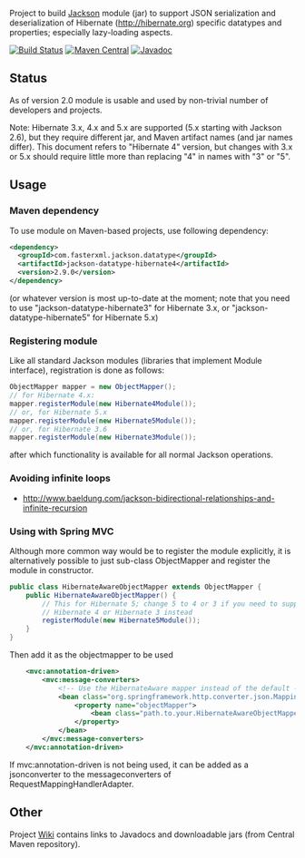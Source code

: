 Project to build [Jackson](../../../jackson) module (jar) to
support JSON serialization and deserialization of Hibernate (http://hibernate.org) specific datatypes
and properties; especially lazy-loading aspects.

[![Build Status](https://travis-ci.org/FasterXML/jackson-datatype-hibernate.svg?branch=master)](https://travis-ci.org/FasterXML/jackson-datatype-hibernate)
[![Maven Central](https://maven-badges.herokuapp.com/maven-central/com.fasterxml.jackson.datatype/jackson-datatype-hibernate5/badge.svg)](https://maven-badges.herokuapp.com/maven-central/com.fasterxml.jackson.datatype/jackson-datatype-hibernate5/)
[![Javadoc](https://javadoc.io/badge/com.fasterxml.jackson.datatype/jackson-datatype-hibernate5.svg)](http://www.javadoc.io/doc/com.fasterxml.jackson.datatype/jackson-datatype-hibernate5)

## Status

As of version 2.0 module is usable and used by non-trivial number of developers and projects.

Note: Hibernate 3.x, 4.x and 5.x are supported (5.x starting with Jackson 2.6),
but they require different jar, and Maven artifact names (and jar names differ).
This document refers to "Hibernate 4" version, but changes with 3.x or 5.x should require
little more than replacing "4" in names with "3" or "5".

## Usage

### Maven dependency

To use module on Maven-based projects, use following dependency:

```xml
<dependency>
  <groupId>com.fasterxml.jackson.datatype</groupId>
  <artifactId>jackson-datatype-hibernate4</artifactId>
  <version>2.9.0</version>
</dependency>    
```

(or whatever version is most up-to-date at the moment;
note that you need to use "jackson-datatype-hibernate3" for Hibernate 3.x,
or "jackson-datatype-hibernate5" for Hibernate 5.x)

### Registering module

Like all standard Jackson modules (libraries that implement Module interface), registration is done as follows:

```java
ObjectMapper mapper = new ObjectMapper();
// for Hibernate 4.x:
mapper.registerModule(new Hibernate4Module());
// or, for Hibernate 5.x
mapper.registerModule(new Hibernate5Module());
// or, for Hibernate 3.6
mapper.registerModule(new Hibernate3Module());
```

after which functionality is available for all normal Jackson operations.

### Avoiding infinite loops

* http://www.baeldung.com/jackson-bidirectional-relationships-and-infinite-recursion

### Using with Spring MVC

Although more common way would be to register the module explicitly, it is alternatively
possible to just sub-class ObjectMapper and register the module in constructor.

```java
public class HibernateAwareObjectMapper extends ObjectMapper {
    public HibernateAwareObjectMapper() {
        // This for Hibernate 5; change 5 to 4 or 3 if you need to support
        // Hibernate 4 or Hibernate 3 instead
        registerModule(new Hibernate5Module());
    }
}
```    

Then add it as the objectmapper to be used

```xml
    <mvc:annotation-driven>
        <mvc:message-converters>
            <!-- Use the HibernateAware mapper instead of the default -->
            <bean class="org.springframework.http.converter.json.MappingJackson2HttpMessageConverter">
                <property name="objectMapper">
                    <bean class="path.to.your.HibernateAwareObjectMapper" />
                </property>
            </bean>
        </mvc:message-converters>
    </mvc:annotation-driven>
```

If mvc:annotation-driven is not being used, it can be added as a jsonconverter to the messageconverters of RequestMappingHandlerAdapter.

## Other

Project [Wiki](../../wiki) contains links to Javadocs and downloadable jars (from Central Maven repository).
